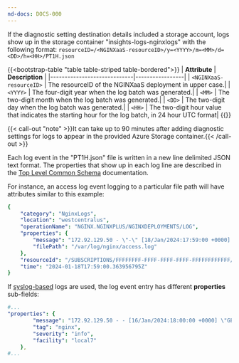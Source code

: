 ```yaml
---
nd-docs: DOCS-000
---
```


If the diagnostic setting destination details included a storage account, logs show up in the storage container "insights-logs-nginxlogs" with the following format: `resourceID=/<NGINXaaS-resourceID>/y=<YYYY>/m=<MM>/d=<DD>/h=<HH>/PT1H.json`

{{<bootstrap-table "table table-striped table-bordered">}}
| **Attribute**               | **Description** |
|-----------------------------|-----------------|
| `<NGINXaaS-resourceID>`     | The resourceID of the NGINXaaS deployment in upper case.|
| `<YYYY>`                    | The four-digit year when the log batch was generated.|
| `<MM>`                      | The two-digit month when the log batch was generated.|
| `<DD>`                      | The two-digit day when the log batch was generated.|
| `<HH>`                      | The two-digit hour value that indicates the starting hour for the log batch, in 24 hour UTC format|
{{</bootstrap-table>}}

{{< call-out "note" >}}It can take up to 90 minutes after adding diagnostic settings for logs to appear in the provided Azure Storage container.{{< /call-out >}}

Each log event in the "PT1H.json" file is written in a new line delimited JSON text format. The properties that show up in each log line are described in the [Top Level Common Schema](https://learn.microsoft.com/en-us/azure/azure-monitor/essentials/resource-logs-schema#top-level-common-schema) documentation.

For instance, an access log event logging to a particular file path will have attributes similar to this example:

```yaml
{
	"category": "NginxLogs",
	"location": "westcentralus",
	"operationName": "NGINX.NGINXPLUS/NGINXDEPLOYMENTS/LOG",
	"properties": {
		"message": "172.92.129.50 - \"-\" [18/Jan/2024:17:59:00 +0000] \"GET / HTTP/1.1\" 200 11232 \"-\" \"curl/8.4.0\" \"-\" \"20.69.58.179\" sn=\"localhost\" rt=0.000 ua=\"-\" us=\"-\" ut=\"-\" ul=\"-\" cs=\"-\" ",
		"filePath": "/var/log/nginx/access.log"
	},
	"resourceId": "/SUBSCRIPTIONS/FFFFFFFF-FFFF-FFFF-FFFF-FFFFFFFFFFFF/RESOURCEGROUPS/RESOURCEGROUP1/PROVIDERS/NGINX.NGINXPLUS/NGINXDEPLOYMENTS/TEST1",
	"time": "2024-01-18T17:59:00.363956795Z"
}
```

If [syslog-based](#logging-to-syslog) logs are used, the log event entry has different **properties** sub-fields:

```yaml
#...
"properties": {
		"message": "172.92.129.50 - - [16/Jan/2024:18:00:00 +0000] \"GET / HTTP/1.1\" 200 11232 \"-\" \"curl/8.4.0\"",
		"tag": "nginx",
		"severity": "info",
		"facility": "local7"
	},
#...
```
